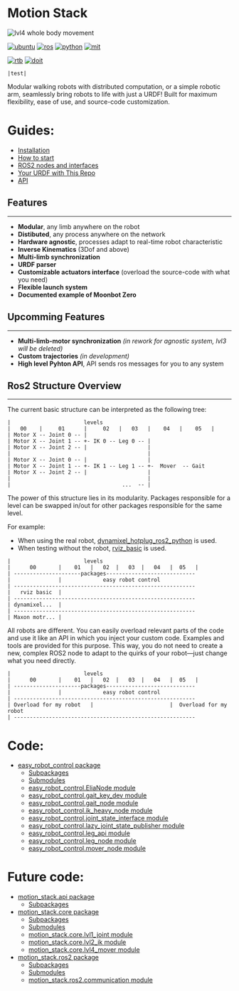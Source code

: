 # Motion Stack

![lvl4 whole body movement](media/lvl4.gif)

[![ubuntu](https://img.shields.io/badge/Ubuntu-%2020.04%20%7C%2022.04%20-%20blue)](https://ubuntu.com/)
[![ros](https://img.shields.io/badge/Ros2-Foxy%20%7C%20Humble-%20blue)](https://github.com/ros2)
[![python](https://img.shields.io/badge/Python-3.8_|_3.10-%20blue)](https://www.python.org/)
[![mit](https://img.shields.io/badge/License-MIT-gold)](https://opensource.org/license/mit)

[![rtb](https://img.shields.io/badge/Powered_by-Robotics_toolbox-006400)](https://github.com/petercorke/robotics-toolbox-python)
[![doit](https://img.shields.io/badge/Automated_by-DOIT-006400)](https://pydoit.org/)

```
|test|
```

Modular walking robots with distributed computation, or a simple robotic arm, seamlessly bring robots to life with just a URDF! Built for maximum flexibility, ease of use, and source-code customization.

# Guides:

* [Installation](manual/install.md)
* [How to start](manual/start.md)
* [ROS2 nodes and interfaces](manual/use.md)
* [Your URDF with This Repo](manual/URDF.md)
* [API](manual/api.md)

<h2>Features</h2>

---
- **Modular**, any limb anywhere on the robot
- **Distibuted**, any process anywhere on the network
- **Hardware agnostic**, processes adapt to real-time robot characteristic
- **Inverse Kinematics** (3Dof and above)
- **Multi-limb synchronization**
- **URDF parser**
- **Customizable actuators interface** (overload the source-code with what you need)
- **Flexible launch system**
- **Documented example of Moonbot Zero**

<h2>Upcomming Features</h2>

---
- **Multi-limb-motor synchronization**  *(in rework for agnostic system, lvl3 will be deleted)*
- **Custom trajectories**  *(in development)*
- **High level Pyhton API**, API sends ros messages for you to any system

<h2>Ros2 Structure Overview</h2>

---

The current basic structure can be interpreted as the following tree:

```text
|                       levels
|   00    |     01      |     02   |   03   |    04   |    05   |
| Motor X -- Joint 0 -- |
| Motor X -- Joint 1 -- +- IK 0 -- Leg 0 -- |
| Motor X -- Joint 2 -- |                   |
|                                           |
| Motor X -- Joint 0 -- |                   |
| Motor X -- Joint 1 -- +- IK 1 -- Leg 1 -- +-  Mover  -- Gait
| Motor X -- Joint 2 -- |                   |
|                                           |
|                                   ...  -- |
```

The power of this structure lies in its modularity. Packages responsible for a level can be swapped in/out for other packages responsible for the same level.

For example:
- When using the real robot, [dynamixel_hotplug_ros2_python](https://github.com/hubble14567/dynamixel_hotplug_ros2_python) is used.
- When testing without the robot, [rviz_basic](src/rviz_basic) is used.

```text
|                       levels
|      00       |    01   |   02  |   03  |   04   |  05   |
| ---------------------packages----------------------------
|               |             easy robot control
| ---------------------------------------------------------
|   rviz basic  |
| ---------------------------------------------------------
| dynamixel...  |
| ---------------------------------------------------------
| Maxon motr... |
```

All robots are different. You can easily overload relevant parts of the code and use it like an API in which you inject your custom code. Examples and tools are provided for this purpose. This way, you do not need to create a new, complex ROS2 node to adapt to the quirks of your robot—just change what you need directly.

```text
|                       levels
|      00       |    01   |   02  |   03  |   04   |  05   |
| ---------------------packages----------------------------
|               |             easy robot control
| ---------------------------------------------------------
| Overload for my robot   |                        |  Overload for my robot
| ---------------------------------------------------------
```

# Code:

* [easy_robot_control package](api/easy_robot_control/easy_robot_control.md)
  * [Subpackages](api/easy_robot_control/easy_robot_control.md#subpackages)
  * [Submodules](api/easy_robot_control/easy_robot_control.md#submodules)
  * [easy_robot_control.EliaNode module](api/easy_robot_control/easy_robot_control.md#module-easy_robot_control.EliaNode)
  * [easy_robot_control.gait_key_dev module](api/easy_robot_control/easy_robot_control.md#module-easy_robot_control.gait_key_dev)
  * [easy_robot_control.gait_node module](api/easy_robot_control/easy_robot_control.md#module-easy_robot_control.gait_node)
  * [easy_robot_control.ik_heavy_node module](api/easy_robot_control/easy_robot_control.md#module-easy_robot_control.ik_heavy_node)
  * [easy_robot_control.joint_state_interface module](api/easy_robot_control/easy_robot_control.md#module-easy_robot_control.joint_state_interface)
  * [easy_robot_control.lazy_joint_state_publisher module](api/easy_robot_control/easy_robot_control.md#module-easy_robot_control.lazy_joint_state_publisher)
  * [easy_robot_control.leg_api module](api/easy_robot_control/easy_robot_control.md#module-easy_robot_control.leg_api)
  * [easy_robot_control.leg_node module](api/easy_robot_control/easy_robot_control.md#module-easy_robot_control.leg_node)
  * [easy_robot_control.mover_node module](api/easy_robot_control/easy_robot_control.md#module-easy_robot_control.mover_node)

# Future code:

* [motion_stack.api package](api/motion_stack/motion_stack.api.md)
  * [Subpackages](api/motion_stack/motion_stack.api.md#subpackages)
* [motion_stack.core package](api/motion_stack/motion_stack.core.md)
  * [Subpackages](api/motion_stack/motion_stack.core.md#subpackages)
  * [Submodules](api/motion_stack/motion_stack.core.md#submodules)
  * [motion_stack.core.lvl1_joint module](api/motion_stack/motion_stack.core.md#module-motion_stack.core.lvl1_joint)
  * [motion_stack.core.lvl2_ik module](api/motion_stack/motion_stack.core.md#module-motion_stack.core.lvl2_ik)
  * [motion_stack.core.lvl4_mover module](api/motion_stack/motion_stack.core.md#module-motion_stack.core.lvl4_mover)
* [motion_stack.ros2 package](api/motion_stack/motion_stack.ros2.md)
  * [Subpackages](api/motion_stack/motion_stack.ros2.md#subpackages)
  * [Submodules](api/motion_stack/motion_stack.ros2.md#submodules)
  * [motion_stack.ros2.communication module](api/motion_stack/motion_stack.ros2.md#module-motion_stack.ros2.communication)
